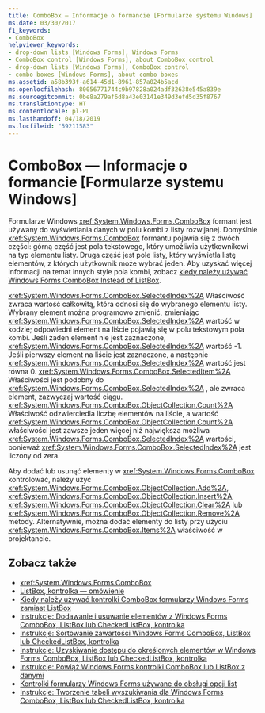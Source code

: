 ```yaml
---
title: ComboBox — Informacje o formancie [Formularze systemu Windows]
ms.date: 03/30/2017
f1_keywords:
- ComboBox
helpviewer_keywords:
- drop-down lists [Windows Forms], Windows Forms
- ComboBox control [Windows Forms], about ComboBox control
- drop-down lists [Windows Forms], ComboBox control
- combo boxes [Windows Forms], about combo boxes
ms.assetid: a58b393f-a614-45d1-8961-857a024b5acd
ms.openlocfilehash: 80056771744c9b97828a024adf32638e545a839e
ms.sourcegitcommit: 0be8a279af6d8a43e03141e349d3efd5d35f8767
ms.translationtype: HT
ms.contentlocale: pl-PL
ms.lasthandoff: 04/18/2019
ms.locfileid: "59211583"
---
```

# <a name="combobox-control-overview-windows-forms"></a>ComboBox — Informacje o formancie [Formularze systemu Windows]
Formularze Windows <xref:System.Windows.Forms.ComboBox> formant jest używany do wyświetlania danych w polu kombi z listy rozwijanej. Domyślnie <xref:System.Windows.Forms.ComboBox> formantu pojawia się z dwóch części: górną część jest pola tekstowego, który umożliwia użytkownikowi na typ elementu listy. Druga część jest pole listy, który wyświetla listę elementów, z których użytkownik może wybrać jeden. Aby uzyskać więcej informacji na temat innych style pola kombi, zobacz [kiedy należy używać Windows Forms ComboBox Instead of ListBox](when-to-use-a-windows-forms-combobox-instead-of-a-listbox.md).  
  
 <xref:System.Windows.Forms.ComboBox.SelectedIndex%2A> Właściwość zwraca wartość całkowitą, która odnosi się do wybranego elementu listy. Wybrany element można programowo zmienić, zmieniając <xref:System.Windows.Forms.ComboBox.SelectedIndex%2A> wartość w kodzie; odpowiedni element na liście pojawią się w polu tekstowym pola kombi. Jeśli żaden element nie jest zaznaczone, <xref:System.Windows.Forms.ComboBox.SelectedIndex%2A> wartość -1. Jeśli pierwszy element na liście jest zaznaczone, a następnie <xref:System.Windows.Forms.ComboBox.SelectedIndex%2A> wartość jest równa 0. <xref:System.Windows.Forms.ComboBox.SelectedItem%2A> Właściwości jest podobny do <xref:System.Windows.Forms.ComboBox.SelectedIndex%2A> , ale zwraca element, zazwyczaj wartość ciągu. <xref:System.Windows.Forms.ComboBox.ObjectCollection.Count%2A> Właściwość odzwierciedla liczbę elementów na liście, a wartość <xref:System.Windows.Forms.ComboBox.ObjectCollection.Count%2A> właściwości jest zawsze jeden więcej niż największa możliwa <xref:System.Windows.Forms.ComboBox.SelectedIndex%2A> wartości, ponieważ <xref:System.Windows.Forms.ComboBox.SelectedIndex%2A> jest liczony od zera.  
  
 Aby dodać lub usunąć elementy w <xref:System.Windows.Forms.ComboBox> kontrolować, należy użyć <xref:System.Windows.Forms.ComboBox.ObjectCollection.Add%2A>, <xref:System.Windows.Forms.ComboBox.ObjectCollection.Insert%2A>, <xref:System.Windows.Forms.ComboBox.ObjectCollection.Clear%2A> lub <xref:System.Windows.Forms.ComboBox.ObjectCollection.Remove%2A> metody. Alternatywnie, można dodać elementy do listy przy użyciu <xref:System.Windows.Forms.ComboBox.Items%2A> właściwość w projektancie.  
  
## <a name="see-also"></a>Zobacz także

- <xref:System.Windows.Forms.ComboBox>
- [ListBox, kontrolka — omówienie](listbox-control-overview-windows-forms.md)
- [Kiedy należy używać kontrolki ComboBox formularzy Windows Forms zamiast ListBox](when-to-use-a-windows-forms-combobox-instead-of-a-listbox.md)
- [Instrukcje: Dodawanie i usuwanie elementów z Windows Forms ComboBox, ListBox lub CheckedListBox, kontrolka](add-and-remove-items-from-a-wf-combobox.md)
- [Instrukcje: Sortowanie zawartości Windows Forms ComboBox, ListBox lub CheckedListBox, kontrolka](sort-the-contents-of-a-wf-combobox-listbox-or-checkedlistbox-control.md)
- [Instrukcje: Uzyskiwanie dostępu do określonych elementów w Windows Forms ComboBox, ListBox lub CheckedListBox, kontrolka](access-specific-items-in-a-wf-combobox-listbox-or-checkedlistbox.md)
- [Instrukcje: Powiąż Windows Forms kontrolki ComboBox lub ListBox z danymi](how-to-bind-a-windows-forms-combobox-or-listbox-control-to-data.md)
- [Kontrolki formularzy Windows Forms używane do obsługi opcji list](windows-forms-controls-used-to-list-options.md)
- [Instrukcje: Tworzenie tabeli wyszukiwania dla Windows Forms ComboBox, ListBox lub CheckedListBox, kontrolka](create-a-lookup-table-for-a-wf-combobox-listbox.md)
